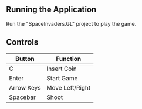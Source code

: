 <h2>Running the Application</h2>
<p>Run the "SpaceInvaders.GL" project to play the game.</p>

<h2>Controls</h2>
<table>
  <thead>
    <tr>
      <th>Button</th>
      <th>Function</th>
    </tr>
  </thead>
  <tbody>
    <tr>
      <td>C</td>
      <td>Insert Coin</td>
    </tr>
    <tr>
      <td>Enter</td>
      <td>Start Game</td>
    </tr>
    <tr>
      <td>Arrow Keys</td>
      <td>Move Left/Right</td>
    </tr>
    <tr>
      <td>Spacebar</td>
      <td>Shoot</td>
    </tr>
  </tbody>
